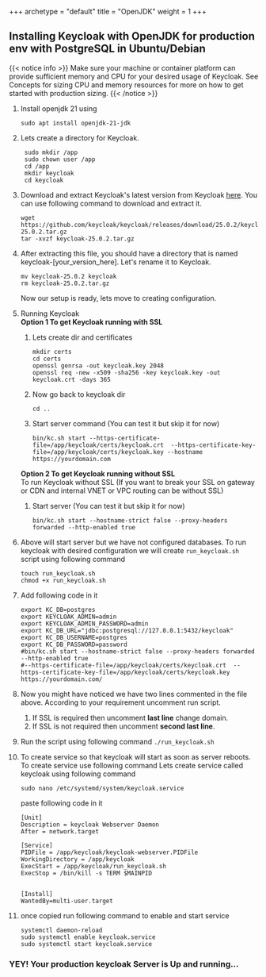 
+++ 
archetype = "default" 
title = "OpenJDK" 
weight = 1
+++

## Installing Keycloak with OpenJDK for production env with PostgreSQL in Ubuntu/Debian 

{{< notice info >}}
Make sure your machine or container platform can provide sufficient memory and CPU for your desired usage of Keycloak. See Concepts for sizing CPU and memory resources for more on how to get started with production sizing.
{{< /notice >}}

1. Install openjdk 21 using
   ```
   sudo apt install openjdk-21-jdk
   ```

2. Lets create a directory for Keycloak.
   ```
	sudo mkdir /app
	sudo chown user /app
	cd /app
	mkdir keycloak
	cd keycloak
   ```

3. Download and extract Keycloak's latest version from Keycloak [here](https://www.keycloak.org/downloads). You can use following command to download and extract it.
	```
	wget https://github.com/keycloak/keycloak/releases/download/25.0.2/keycloak-25.0.2.tar.gz
	tar -xvzf keycloak-25.0.2.tar.gz
	```

4. After extracting this file, you should have a directory that is named keycloak-[your_version_here]. Let's rename it to Keycloak.
	```
	mv keycloak-25.0.2 keycloak
	rm keycloak-25.0.2.tar.gz
	```
	Now our setup is ready, lets move to creating configuration.

5. Running Keycloak \
   **Option 1 To get Keycloak running with SSL**
   1. Lets create dir and certificates 
		```
		mkdir certs
		cd certs
		openssl genrsa -out keycloak.key 2048
		openssl req -new -x509 -sha256 -key keycloak.key -out keycloak.crt -days 365
		```
   2. Now go back to keycloak dir 
		```
		cd ..
		```
	3. Start server command (You can test it but skip it for now)
		```
		bin/kc.sh start --https-certificate-file=/app/keycloak/certs/keycloak.crt  --https-certificate-key-file=/app/keycloak/certs/keycloak.key --hostname https://yourdomain.com
		```

	**Option 2 To get Keycloak running without SSL** \
   	To run Keycloak without SSL (If you want to break your SSL on gateway or CDN and internal VNET or VPC routing can be without SSL) 
	1. Start server  (You can test it but skip it for now)
		```
		bin/kc.sh start --hostname-strict false --proxy-headers forwarded --http-enabled true
		```


6. Above will start server but we have not configured databases. To run keycloak with desired configuration we will create `run_keycloak.sh` script using following command
	```
	touch run_keycloak.sh
	chmod +x run_keycloak.sh
	```

7.  Add following code in it
	```
	export KC_DB=postgres
	export KEYCLOAK_ADMIN=admin
	export KEYCLOAK_ADMIN_PASSWORD=admin
	export KC_DB_URL="jdbc:postgresql://127.0.0.1:5432/keycloak"
	export KC_DB_USERNAME=postgres
	export KC_DB_PASSWORD=password
	#bin/kc.sh start --hostname-strict false --proxy-headers forwarded --http-enabled true
	#--https-certificate-file=/app/keycloak/certs/keycloak.crt  --https-certificate-key-file=/app/keycloak/certs/keycloak.key  https://yourdomain.com/  
	```
   
8.  Now you might have noticed we have two lines commented in the file above. According to your requirement uncomment run script. 
    1.  If SSL is required then uncomment **last line** change domain. 
    2.  If SSL is not required then uncomment **second last line**.

9.   Run the script using following command
    ```
	./run_keycloak.sh
	```

10. To create service so that keycloak will start as soon as server reboots. To create service use following command
    Lets create service called keycloak using following command

	```
	sudo nano /etc/systemd/system/keycloak.service
	```

	paste following code in it 

	```
	[Unit]
	Description = keycloak Webserver Daemon
	After = network.target

	[Service]
	PIDFile = /app/keycloak/keycloak-webserver.PIDFile
	WorkingDirectory = /app/keycloak
	ExecStart = /app/keycloak/run_keycloak.sh
	ExecStop = /bin/kill -s TERM $MAINPID


	[Install]
	WantedBy=multi-user.target

	```

11. once copied run following command to enable and start service

	```
	systemctl daemon-reload
	sudo systemctl enable keycloak.service
	sudo systemctl start keycloak.service
	```
  

### YEY! Your production keycloak Server is Up and running…

